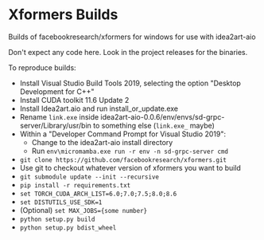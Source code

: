 # Xformers Builds

Builds of facebookresearch/xformers for windows for use with idea2art-aio

Don't expect any code here. Look in the project releases for the binaries.

To reproduce builds:
  - Install Visual Studio Build Tools 2019, selecting the option "Desktop Development for C++"
  - Install CUDA toolkit 11.6 Update 2
  - Install Idea2art.aio and run install_or_update.exe
  - Rename `link.exe` inside idea2art-aio-0.0.6/env/envs/sd-grpc-server/Library/usr/bin to something else (`link.exe_` maybe)
  - Within a "Developer Command Prompt for Visual Studio 2019":
    - Change to the idea2art-aio install directory
    - Run `env\micromamba.exe run -r env -n sd-grpc-server cmd`
  - `git clone https://github.com/facebookresearch/xformers.git`
  - Use git to checkout whatever version of xformers you want to build
  - `git submodule update --init --recursive`
  - `pip install -r requirements.txt`
  - `set TORCH_CUDA_ARCH_LIST=6.0;7.0;7.5;8.0;8.6`
  - `set DISTUTILS_USE_SDK=1`
  - (Optional) `set MAX_JOBS={some number}`
  - `python setup.py build`
  - `python setup.py bdist_wheel`
